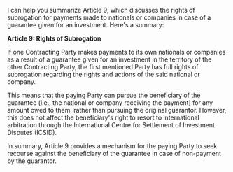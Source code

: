 I can help you summarize Article 9, which discusses the rights of subrogation for payments made to nationals or companies in case of a guarantee given for an investment. Here's a summary:

**Article 9: Rights of Subrogation**

If one Contracting Party makes payments to its own nationals or companies as a result of a guarantee given for an investment in the territory of the other Contracting Party, the first mentioned Party has full rights of subrogation regarding the rights and actions of the said national or company.

This means that the paying Party can pursue the beneficiary of the guarantee (i.e., the national or company receiving the payment) for any amount owed to them, rather than pursuing the original guarantor. However, this does not affect the beneficiary's right to resort to international arbitration through the International Centre for Settlement of Investment Disputes (ICSID).

In summary, Article 9 provides a mechanism for the paying Party to seek recourse against the beneficiary of the guarantee in case of non-payment by the guarantor.